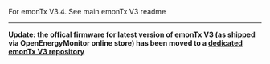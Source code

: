 For emonTx V3.4. See main emonTx V3 readme

***

**Update: the offical firmware for latest version of emonTx V3 (as shipped via OpenEnergyMonitor online store) has been moved to a [dedicated emonTx V3 repository](https://github.com/openenergymonitor/emontx3)**
